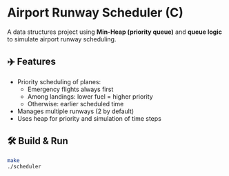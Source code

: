 # Airport Runway Scheduler (C)

A data structures project using **Min-Heap (priority queue)** and **queue logic** to simulate airport runway scheduling.

## ✈️ Features

- Priority scheduling of planes:
  - Emergency flights always first
  - Among landings: lower fuel = higher priority
  - Otherwise: earlier scheduled time
- Manages multiple runways (2 by default)
- Uses heap for priority and simulation of time steps

## 🛠️ Build & Run

```bash
make
./scheduler
```

